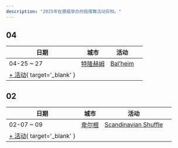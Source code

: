 ```yaml
---
description: "2025年在挪威举办的摇摆舞活动存档。"
---
```


## 04

| 日期 | 城市 | 活动 | |
| --- | --- | --- | --- |
| 04-25 ~ 27 | [特隆赫姆](by_city.md#trondheim) | [Bal’heim](bal-heim-2025.md) |  |
| [+ 活动](https://github.com/swingdance/events/issues/new?assignees=&labels=add+event&projects=&template=02-add_entity.yml&title=%5B2025%2Fnb_NO%5D%20%3CName%3E&region=nb_NO&province=&city=&org_id=&date_starts=2025-04-&date_ends=2025-04-){ target='_blank' }

## 02

| 日期 | 城市 | 活动 | |
| --- | --- | --- | --- |
| 02-07 ~ 09 | [卑尔根](by_city.md#bergen) | [Scandinavian Shuffle](scandinavian-shuffle-2025.md) |  |
| [+ 活动](https://github.com/swingdance/events/issues/new?assignees=&labels=add+event&projects=&template=02-add_entity.yml&title=%5B2025%2Fnb_NO%5D%20%3CName%3E&region=nb_NO&province=&city=&org_id=&date_starts=2025-02-&date_ends=2025-02-){ target='_blank' }
